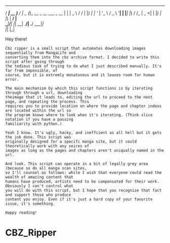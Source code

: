    ____ ____ _____  ____  _                       
  / ___| __ )__  / |  _ \(_)_ __  _ __   ___ _ __ 
 | |   |  _ \ / /  | |_) | | '_ \| '_ \ / _ \ '__|
 | |___| |_) / /_  |  _ <| | |_) | |_) |  __/ |   
  \____|____/____| |_| \_\_| .__/| .__/ \___|_|   
                           |_|   |_|             

Hey there!

    Cbz ripper is a small script that automates downloading images sequentially from MangaLife and
    converting them into the cbz archive format. I decided to write this script after going through
    the tedious task of trying to do what I just described manually. It's far from impossible, of
    course, but it is extremly monatonous and it leaves room for human error.

    The main mechanism by which this script functions is by iterating through through a url, downloading
    theimage that it leads to, editing the url to proceed to the next page, and repeating the process. This
    requires you to provide location on where the page and chapter indexs are located within the url so
    the program knows where to look when it's iterating. (Think slice notation if you have a passing
    familiarity with python.)

    Yeah I know. It's ugly, hacky, and ineffcient as all hell but it gets the job done. This script was
    originally designed for a specifc manga site, but it could theoretically work with any seires of
    images as long as the pages and chapters aren't uniqually named in the url.

    And look. This script can operate in a bit of legally grey area (because so do all manga scan sites,
    so I'll counsel as follows: while I wish that everyone could read the wealth of amazing content that
    humans have produced, artists need to be compensated for their work. Obviously I can't control what
    you will do with this script, but I hope that you recognize that fact and support those who produce
    content you enjoy. Even if it's just a hard copy of your favorite issue, it's something.

    Happy reading!
# CBZ_Ripper
